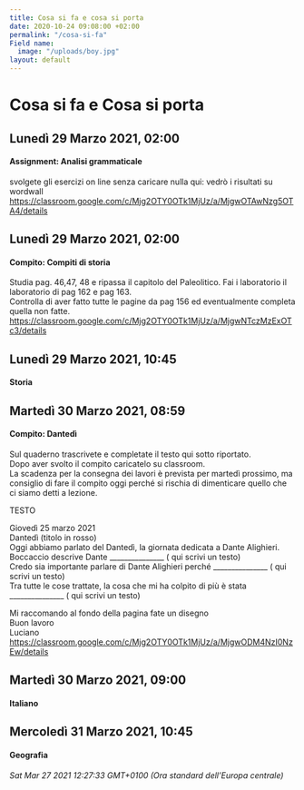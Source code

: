 ```yaml
---
title: Cosa si fa e cosa si porta
date: 2020-10-24 09:08:00 +02:00
permalink: "/cosa-si-fa"
Field name:
  image: "/uploads/boy.jpg"
layout: default
---
```


# Cosa si fa e Cosa si porta
## Lunedì 29 Marzo 2021, 02:00
#### Assignment: Analisi grammaticale
svolgete gli esercizi on line senza caricare nulla qui: vedrò i risultati su wordwall <https://classroom.google.com/c/Mjg2OTY0OTk1MjUz/a/MjgwOTAwNzg5OTA4/details>  
## Lunedì 29 Marzo 2021, 02:00
#### Compito: Compiti di storia
Studia pag. 46,47, 48 e ripassa il capitolo del Paleolitico. Fai i laboratorio il laboratorio di pag 162 e pag 163.  
Controlla di aver fatto tutte le pagine da pag 156 ed eventualmente completa quella non fatte. <https://classroom.google.com/c/Mjg2OTY0OTk1MjUz/a/MjgwNTczMzExOTc3/details>  
## Lunedì 29 Marzo 2021, 10:45
#### Storia
  
## Martedì 30 Marzo 2021, 08:59
#### Compito: Dantedì
Sul quaderno trascrivete e completate il testo qui sotto riportato.  
Dopo aver svolto il compito caricatelo su classroom.   
La scadenza per la consegna dei lavori è prevista per martedì prossimo, ma consiglio di fare il compito oggi perché si rischia di dimenticare quello che ci siamo detti a lezione.  
  
TESTO  
  
Giovedì 25 marzo 2021  
Dantedì (titolo in rosso)  
Oggi abbiamo parlato del Dantedì, la giornata dedicata a Dante Alighieri.  
Boccaccio descrive Dante _______________ ( qui scrivi un testo)  
Credo sia importante parlare di Dante Alighieri perché _______________ ( qui scrivi un testo)  
Tra tutte le cose trattate, la cosa che mi ha colpito di più è stata _______________ ( qui scrivi un testo)  
  
Mi raccomando al fondo della pagina fate un disegno    
Buon lavoro  
Luciano <https://classroom.google.com/c/Mjg2OTY0OTk1MjUz/a/MjgwODM4NzI0NzEw/details>  
## Martedì 30 Marzo 2021, 09:00
#### Italiano
  
## Mercoledì 31 Marzo 2021, 10:45
#### Geografia
  

_Sat Mar 27 2021 12:27:33 GMT+0100 (Ora standard dell’Europa centrale)_